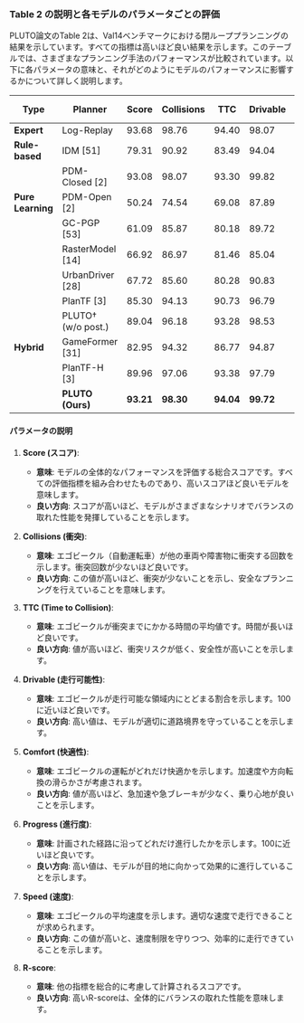 ### Table 2 の説明と各モデルのパラメータごとの評価

PLUTO論文のTable 2は、Val14ベンチマークにおける閉ループプランニングの結果を示しています。すべての指標は高いほど良い結果を示します。このテーブルでは、さまざまなプランニング手法のパフォーマンスが比較されています。以下に各パラメータの意味と、それがどのようにモデルのパフォーマンスに影響するかについて詳しく説明します。


| Type           | Planner            | Score | Collisions | TTC   | Drivable | Comfort | Progress | Speed | R-score |
|----------------|--------------------|-------|------------|-------|----------|---------|----------|-------|---------|
| **Expert**     | Log-Replay          | 93.68 | 98.76      | 94.40 | 98.07    | 99.27   | 98.99    | 96.47 | 81.24   |
| **Rule-based** | IDM [51]            | 79.31 | 90.92      | 83.49 | 94.04    | 94.40   | 86.16    | 97.33 | 79.31   |
|                | PDM-Closed [2]      | 93.08 | 98.07      | 93.30 | 99.82    | 95.52   | 92.13    | 99.83 | 93.20   |
| **Pure Learning** | PDM-Open [2]     | 50.24 | 74.54      | 69.08 | 87.89    | 99.54   | 69.86    | 97.72 | 54.86   |
|                | GC-PGP [53]         | 61.09 | 85.87      | 80.18 | 89.72    | 90.00   | 60.32    | 99.34 | 54.91   |
|                | RasterModel [14]    | 66.92 | 86.97      | 81.46 | 85.04    | 81.46   | 80.60    | 98.03 | 64.66   |
|                | UrbanDriver [28]    | 67.72 | 85.60      | 80.28 | 90.83    | 100.0   | 80.83    | 91.58 | 64.87   |
|                | PlanTF [3]          | 85.30 | 94.13      | 90.73 | 96.79    | 93.67   | 89.83    | 97.78 | 77.07   |
|                | PLUTO† (w/o post.)  | 89.04 | 96.18      | 93.28 | 98.53    | 96.41   | 89.56    | 98.13 | 80.01   |
| **Hybrid**     | GameFormer [31]     | 82.95 | 94.32      | 86.77 | 94.87    | 93.39   | 89.04    | 98.67 | 83.88   |
|                | PlanTF-H [3]        | 89.96 | 97.06      | 93.38 | 97.79    | 91.08   | 92.90    | 98.01 | 88.08   |
|                | **PLUTO (Ours)**    | **93.21** | **98.30** | **94.04** | **99.72** | **91.93** | **93.65** | **98.20** | **92.06** |



#### **パラメータの説明**

1. **Score (スコア)**:
   - **意味**: モデルの全体的なパフォーマンスを評価する総合スコアです。すべての評価指標を組み合わせたものであり、高いスコアほど良いモデルを意味します。
   - **良い方向**: スコアが高いほど、モデルがさまざまなシナリオでバランスの取れた性能を発揮していることを示します。

2. **Collisions (衝突)**:
   - **意味**: エゴビークル（自動運転車）が他の車両や障害物に衝突する回数を示します。衝突回数が少ないほど良いです。
   - **良い方向**: この値が高いほど、衝突が少ないことを示し、安全なプランニングを行えていることを意味します。

3. **TTC (Time to Collision)**:
   - **意味**: エゴビークルが衝突までにかかる時間の平均値です。時間が長いほど良いです。
   - **良い方向**: 値が高いほど、衝突リスクが低く、安全性が高いことを示します。

4. **Drivable (走行可能性)**:
   - **意味**: エゴビークルが走行可能な領域内にとどまる割合を示します。100に近いほど良いです。
   - **良い方向**: 高い値は、モデルが適切に道路境界を守っていることを示します。

5. **Comfort (快適性)**:
   - **意味**: エゴビークルの運転がどれだけ快適かを示します。加速度や方向転換の滑らかさが考慮されます。
   - **良い方向**: 値が高いほど、急加速や急ブレーキが少なく、乗り心地が良いことを示します。

6. **Progress (進行度)**:
   - **意味**: 計画された経路に沿ってどれだけ進行したかを示します。100に近いほど良いです。
   - **良い方向**: 高い値は、モデルが目的地に向かって効果的に進行していることを示します。

7. **Speed (速度)**:
   - **意味**: エゴビークルの平均速度を示します。適切な速度で走行できることが求められます。
   - **良い方向**: この値が高いと、速度制限を守りつつ、効率的に走行できていることを示します。

8. **R-score**:
   - **意味**: 他の指標を総合的に考慮して計算されるスコアです。
   - **良い方向**: 高いR-scoreは、全体的にバランスの取れた性能を意味します。


